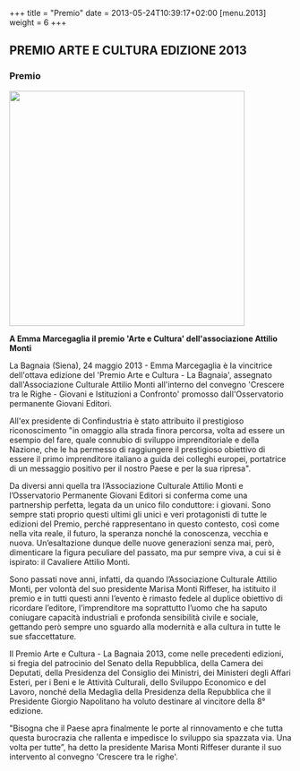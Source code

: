 +++
title = "Premio"
date = 2013-05-24T10:39:17+02:00
[menu.2013]
weight = 6
+++
##  PREMIO ARTE E CULTURA EDIZIONE 2013

### Premio

<img src="/img/premio_2013.jpg" width="420">

**A Emma Marcegaglia il premio 'Arte e Cultura' dell'associazione Attilio Monti**

La Bagnaia (Siena), 24 maggio 2013 - Emma Marcegaglia è la vincitrice dell'ottava edizione del 'Premio Arte e Cultura - La Bagnaia', assegnato dall'Associazione Culturale Attilio Monti all'interno del convegno 'Crescere tra le Righe - Giovani e Istituzioni a Confronto' promosso dall'Osservatorio permanente Giovani Editori.

All'ex presidente di Confindustria è stato attribuito il prestigioso riconoscimento "in omaggio alla strada finora percorsa, volta ad essere un esempio del fare, quale connubio di sviluppo imprenditoriale e della Nazione, che le ha permesso di raggiungere il prestigioso obiettivo di essere il primo imprenditore italiano a guida dei colleghi europei, portatrice di un messaggio positivo per il nostro Paese e per la sua ripresa".

Da diversi anni quella tra l’Associazione Culturale Attilio Monti e l’Osservatorio Permanente Giovani Editori si conferma come una partnership perfetta, legata da un unico filo conduttore: i giovani. Sono sempre stati proprio questi ultimi gli unici e veri protagonisti di tutte le edizioni del Premio, perché rappresentano in questo contesto, così come nella vita reale, il futuro, la speranza nonché la conoscenza, vecchia e nuova. Un’esaltazione dunque delle nuove generazioni senza mai, però, dimenticare la figura peculiare del passato, ma pur sempre viva, a cui si è ispirato: il Cavaliere Attilio Monti.

Sono passati nove anni, infatti, da quando l’Associazione Culturale Attilio Monti, per volontà del suo presidente Marisa Monti Riffeser, ha istituito il premio e in tutti questi anni l’evento è rimasto fedele al duplice obiettivo di ricordare l’editore, l’imprenditore ma soprattutto l’uomo che ha saputo coniugare capacità industriali e profonda sensibilità civile e sociale, gettando però sempre uno sguardo alla modernità e alla cultura in tutte le sue sfaccettature.

Il Premio Arte e Cultura - La Bagnaia 2013, come nelle precedenti edizioni, si fregia del patrocinio del Senato della Repubblica, della Camera dei Deputati, della Presidenza del Consiglio dei Ministri, dei Ministeri degli Affari Esteri, per i Beni e le Attività Culturali, dello Sviluppo Economico e del Lavoro, nonché della Medaglia della Presidenza della Repubblica che il Presidente Giorgio Napolitano ha voluto destinare al vincitore della 8° edizione.

"Bisogna che il Paese apra finalmente le porte al rinnovamento e che tutta questa burocrazia che rallenta e impedisce lo sviluppo sia spazzata via. Una volta per tutte”, ha detto la presidente Marisa Monti Riffeser durante il suo intervento al convegno 'Crescere tra le righe'.
